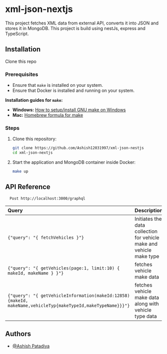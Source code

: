 # xml-json-nextjs
This project fetches XML data from external API, converts it into JSON and stores it in MongoDB.
This project is build using nestJs, express and TypeScript.


## Installation

Clone this repo

### Prerequisites

- Ensure that `make` is installed on your system.
- Ensure that Docker is installed and running on your system.  

**Installation guides for `make`:**
- **Windows:** [How to setup/install GNU make on Windows](https://leangaurav.medium.com/how-to-setup-install-gnu-make-on-windows-324480f1da69)
- **Mac:** [Homebrew formula for make](https://formulae.brew.sh/formula/make)

### Steps

1. Clone this repository:

    ```bash
    git clone https://github.com/Ashish12031997/xml-json-nestjs
    cd xml-json-nextjs
    ```

2. Start the application and MongoDB container inside Docker:

    ```bash
    make up
    ```

## API Reference

```http
  Post http://localhost:3000/graphql
```

| Query | Description                |
| :-------- |  :------------------------- |
| `{"query": "{ fetchVehicles }"}` | Initiates the data collection for vehicle make and vehicle make type |
|`{"query": "{ getVehicles(page:1, limit:10) { makeId, makeName } }"}` | fetches vehicle make data |
|`{"query": "{ getVehicleInformation(makeId:12858) {makeId, makeName,vehicleTyp{makeTypeId,makeTypeName}}}"}` |fetches vehicle make data along with vehicle type data |


## Authors

- [@Ashish Patadiya](https://github.com/Ashish12031997)

